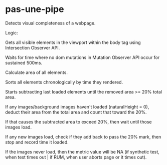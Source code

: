 # pas-une-pipe

Detects visual completeness of a webpage.

Logic: 

Gets all visible elements in the viewport within the body tag using Intersection Observer API. 

Waits for time where no dom mutations in Mutation Observer API occur for sustained 500ms. 

Calculate area of all elements. 

Sorts all elements chronologically by time they rendered. 

Starts subtracting last loaded elements until the removed area >= 20% total area. 

If any images/background images haven't loaded (naturalHeight = 0), deduct their area from the total area and count that toward the 20%. 

If that causes the subtracted area to exceed 20%, then wait until those images load.

If any new images load, check if they add back to pass the 20% mark, then stop and record time it loaded.  

If the images never load, then the metric value will be NA (if synthetic test, when test times out | if RUM, when user aborts page or it times out).
